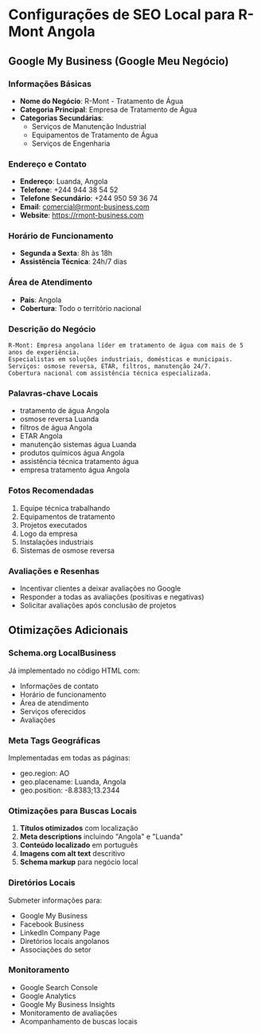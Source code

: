 # Configurações de SEO Local para R-Mont Angola

## Google My Business (Google Meu Negócio)

### Informações Básicas
- **Nome do Negócio**: R-Mont - Tratamento de Água
- **Categoria Principal**: Empresa de Tratamento de Água
- **Categorias Secundárias**: 
  - Serviços de Manutenção Industrial
  - Equipamentos de Tratamento de Água
  - Serviços de Engenharia

### Endereço e Contato
- **Endereço**: Luanda, Angola
- **Telefone**: +244 944 38 54 52
- **Telefone Secundário**: +244 950 59 36 74
- **Email**: comercial@rmont-business.com
- **Website**: https://rmont-business.com

### Horário de Funcionamento
- **Segunda a Sexta**: 8h às 18h
- **Assistência Técnica**: 24h/7 dias

### Área de Atendimento
- **País**: Angola
- **Cobertura**: Todo o território nacional

### Descrição do Negócio
```
R-Mont: Empresa angolana líder em tratamento de água com mais de 5 anos de experiência. 
Especialistas em soluções industriais, domésticas e municipais. 
Serviços: osmose reversa, ETAR, filtros, manutenção 24/7. 
Cobertura nacional com assistência técnica especializada.
```

### Palavras-chave Locais
- tratamento de água Angola
- osmose reversa Luanda
- filtros de água Angola
- ETAR Angola
- manutenção sistemas água Luanda
- produtos químicos água Angola
- assistência técnica tratamento água
- empresa tratamento água Angola

### Fotos Recomendadas
1. Equipe técnica trabalhando
2. Equipamentos de tratamento
3. Projetos executados
4. Logo da empresa
5. Instalações industriais
6. Sistemas de osmose reversa

### Avaliações e Resenhas
- Incentivar clientes a deixar avaliações no Google
- Responder a todas as avaliações (positivas e negativas)
- Solicitar avaliações após conclusão de projetos

## Otimizações Adicionais

### Schema.org LocalBusiness
Já implementado no código HTML com:
- Informações de contato
- Horário de funcionamento
- Área de atendimento
- Serviços oferecidos
- Avaliações

### Meta Tags Geográficas
Implementadas em todas as páginas:
- geo.region: AO
- geo.placename: Luanda, Angola
- geo.position: -8.8383;13.2344

### Otimizações para Buscas Locais
1. **Títulos otimizados** com localização
2. **Meta descriptions** incluindo "Angola" e "Luanda"
3. **Conteúdo localizado** em português
4. **Imagens com alt text** descritivo
5. **Schema markup** para negócio local

### Diretórios Locais
Submeter informações para:
- Google My Business
- Facebook Business
- LinkedIn Company Page
- Diretórios locais angolanos
- Associações do setor

### Monitoramento
- Google Search Console
- Google Analytics
- Google My Business Insights
- Monitoramento de avaliações
- Acompanhamento de buscas locais
